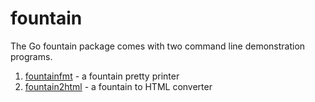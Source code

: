 
# fountain

The Go fountain package comes with two command line demonstration
programs. 

1. [fountainfmt](fountainfmt.html) - a fountain pretty printer
2. [fountain2html](fountain2html.html) - a fountain to HTML converter


